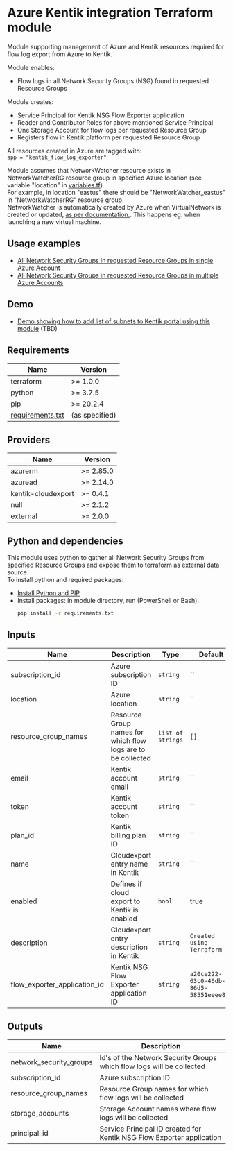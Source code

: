 # Azure Kentik integration Terraform module

Module supporting management of Azure and Kentik resources required for flow log export from Azure to Kentik.

Module enables:
* Flow logs in all Network Security Groups (NSG) found in requested Resource Groups

Module creates:
* Service Principal for Kentik NSG Flow Exporter application
* Reader and Contributor Roles for above mentioned Service Principal
* One Storage Account for flow logs per requested Resource Group
* Registers flow in Kentik platform per requested Resource Group

All resources created in Azure are tagged with:  
`app = "kentik_flow_log_exporter"`  

Module assumes that NetworkWatcher resource exists in NetworkWatcherRG resource group in specified Azure location (see variable "location" in [variables.tf](./variables.tf)).  
For example, in location "eastus" there should be "NetworkWatcher_eastus" in "NetworkWatcherRG" resource group.  
NetworkWatcher is automatically created by Azure when VirtualNetwork is created or updated, [as per documentation.](https://docs.microsoft.com/en-us/azure/network-watcher/network-watcher-create). This happens eg. when launching a new virtual machine.

## Usage examples

* [All Network Security Groups in requested Resource Groups in single Azure Account](examples/single_account_multiple_resource_groups)
* [All Network Security Groups in requested Resource Groups in multiple Azure Accounts](examples/multiple_accounts_multiple_resource_group)

## Demo

* [Demo showing how to add list of subnets to Kentik portal using this module](demo) (TBD)

## Requirements

| Name | Version |
|------|---------|
| terraform | >= 1.0.0 |
| python | >= 3.7.5 |
| pip | >= 20.2.4 |
| [requirements.txt](./requirements.txt) | (as specified) |

## Providers

| Name | Version |
|------|---------|
| azurerm | >= 2.85.0 |
| azuread | >= 2.14.0 |
| kentik-cloudexport | >= 0.4.1 |
| null | >= 2.1.2 |
| external | >= 2.0.0 |

## Python and dependencies

This module uses python to gather all Network Security Groups from specified Resource Groups and expose them to terraform as external data source.  
To install python and required packages:
* [Install Python and PIP](https://docs.python.org/3/using/index.html)
* Install packages: in module directory, run (PowerShell or Bash):
  ```bash
  pip install -r requirements.txt
  ```
## Inputs

| Name | Description | Type | Default | Required |
|------|-------------|------|---------|:--------:|
| subscription_id | Azure subscription ID | `string` | `` | yes |
| location | Azure location  | `string` | `` | yes |
| resource_group_names | Resource Group names for which flow logs are to be collected | `list of strings` | `[]` | yes |
| email | Kentik account email | `string` | `` | yes |
| token | Kentik account token | `string` | `` | yes |
| plan_id | Kentik billing plan ID | `string` | `` | yes |
| name | Cloudexport entry name in Kentik | `string` | `` | yes |
| enabled | Defines if cloud export to Kentik is enabled | `bool` | true | no |
| description | Cloudexport entry description in Kentik | `string` | `Created using Terraform` | no |
| flow_exporter_application_id | Kentik NSG Flow Exporter application ID | `string` | `a20ce222-63c0-46db-86d5-58551eeee89f` | no |


## Outputs

| Name | Description |
|------|-------------|
| network_security_groups | Id's of the Network Security Groups which flow logs will be collected |
| subscription_id | Azure subscription ID |
| resource_group_names | Resource Group names for which flow logs will be collected |
| storage_accounts | Storage Account names where flow logs will be collected |
| principal_id | Service Principal ID created for Kentik NSG Flow Exporter application |